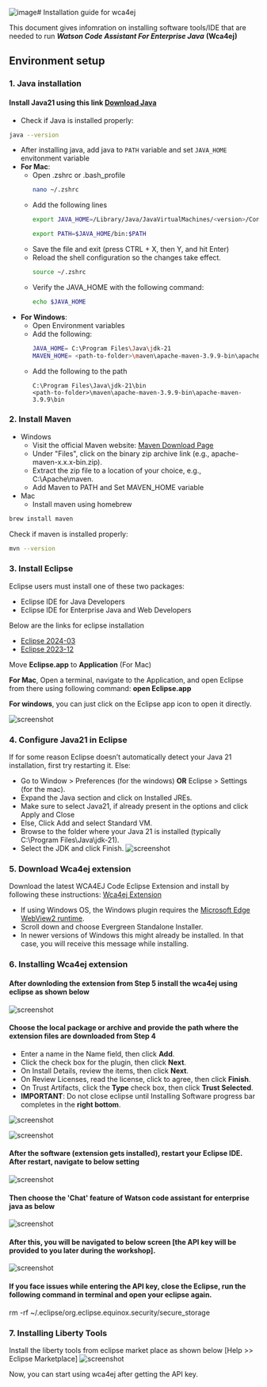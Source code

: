 ![image](https://github.com/user-attachments/assets/8548e01d-d982-420f-b99a-b9cae222601f)# Installation guide for wca4ej 

This document gives infomration on installing software tools/IDE that are needed to run ***Watson Code Assistant For Enterprise Java*** **(Wca4ej)**
## Environment setup 

### 1. Java installation

#### Install Java21 using this link [Download Java](https://www.oracle.com/sg/java/technologies/downloads/)
- Check if Java is installed properly:
```bash
java --version
```

- After installing java, add java to `PATH` variable and set `JAVA_HOME` envitonment variable
- **For Mac**:
  - Open .zshrc or .bash_profile
      ```bash
      nano ~/.zshrc
      ```
  - Add the following lines
      ```bash
      export JAVA_HOME=/Library/Java/JavaVirtualMachines/<version>/Contents/Home
      ```
      ```bash
      export PATH=$JAVA_HOME/bin:$PATH
      ```
  - Save the file and exit (press CTRL + X, then Y, and hit Enter)
  - Reload the shell configuration so the changes take effect.
      ```bash
      source ~/.zshrc
      ```
  - Verify the JAVA_HOME with the following command:
      ```bash
      echo $JAVA_HOME
      ```
- **For Windows**:
  - Open Environment variables
  - Add the following:
    ```bash
    JAVA_HOME= C:\Program Files\Java\jdk-21
    MAVEN_HOME= <path-to-folder>\maven\apache-maven-3.9.9-bin\apache-maven-3.9.9
    ```
  - Add the following to the path
    ```
    C:\Program Files\Java\jdk-21\bin
    <path-to-folder>\maven\apache-maven-3.9.9-bin\apache-maven-3.9.9\bin
    ```



### 2. Install Maven

- Windows
    - Visit the official Maven website: [Maven Download Page](https://maven.apache.org/download.cgi)
    - Under "Files", click on the binary zip archive link (e.g., apache-maven-x.x.x-bin.zip). 
    - Extract the zip file to a location of your choice, e.g., C:\Apache\maven.
    - Add Maven to PATH and Set MAVEN_HOME variable 
- Mac
   - Install maven using homebrew
```bash
brew install maven
```

Check if maven is installed properly:
```bash
mvn --version
```


### 3. Install Eclipse

Eclipse users must install one of these two packages:
   - Eclipse IDE for Java Developers
   - Eclipse IDE for Enterprise Java and Web Developers 

Below are the links for eclipse installation
- [Eclipse 2024-03](https://www.eclipse.org/downloads/packages/release/2024-03/r)
- [Eclipse 2023-12](https://www.eclipse.org/downloads/packages/release/2023-12/r)

Move **Eclipse.app** to **Application** (For Mac)

**For Mac**, Open a terminal, navigate to the Application, and open Eclipse from there using following command: **open Eclipse.app**

**For windows**, you can just click on the Eclipse app icon to open it directly.


![screenshot](./images/8.eclipse.png)



### 4. Configure Java21 in Eclipse
If for some reason Eclipse doesn’t automatically detect your Java 21 installation, first try restarting it. Else:

- Go to Window > Preferences (for the windows) **OR** Eclipse > Settings (for the mac).
- Expand the Java section and click on Installed JREs.
- Make sure to select Java21, if already present in the options and click Apply and Close
- Else, Click Add and select Standard VM.
- Browse to the folder where your Java 21 is installed (typically C:\Program Files\Java\jdk-21).
- Select the JDK and click Finish.
![screenshot](./images/9.Configure_Java21_in_Eclipse.png)


### 5. Download Wca4ej extension

Download the latest WCA4EJ Code Eclipse Extension and install by following these instructions: [Wca4ej Extension](https://ibm.box.com/s/ybfq51npx0rd6m0ft30dwokjno7w3fmn)

- If using Windows OS, the Windows plugin requires the [Microsoft Edge WebView2 runtime](https://developer.microsoft.com/en-us/microsoft-edge/webview2/?form=MA13LH). 
- Scroll down and choose Evergreen Standalone Installer. 
- In newer versions of Windows this might already be installed. In that case, you will receive this message while installing.


### 6. Installing Wca4ej extension


#### After downloding the extension from **Step 5** install the wca4ej using eclipse as shown below 
![screenshot](./images/1.InstallNewSw.png)

#### Choose the local package or archive and provide the path where the extension files are downloaded from **Step 4** 
- Enter a name in the Name field, then click **Add**.
- Click the check box for the plugin, then click **Next**.
- On Install Details, review the items, then click **Next**.
- On Review Licenses, read the license, click to agree, then click **Finish**.
- On Trust Artifacts, click the **Type** check box, then click **Trust Selected**.
- **IMPORTANT**: Do not close eclipse until Installing Software progress bar completes in the **right bottom**.
  
![screenshot](./images/2.LocateLocalPackage.png)

![screenshot](./images/10.InstallingSoftwareStatusbar.png)

#### After the software (extension gets installed), restart your Eclipse IDE. After restart, navigate to below setting 

![screenshot](./images/4.ChooseviewEclipse.png)

#### Then choose the 'Chat' feature of Watson code assistant for enterprise java as below

![screenshot](./images/5.ShowWca4ejChatView.png)

#### After this, you will be navigated to below screen [the API key will be provided to you later during the workshop].
![screenshot](./images/3.Wca4ejchat.png)

#### If you face issues while entering the API key, close the Eclipse, run the following command in terminal and open your eclipse again.
rm -rf ~/.eclipse/org.eclipse.equinox.security/secure_storage

### 7. Installing Liberty Tools

Install the liberty tools from eclipse market place as shown below [Help >> Eclipse Marketplace]
![screenshot](./images/6.LibertyTools.png)


Now, you can start using wca4ej after getting the API key.


